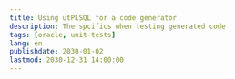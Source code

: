 ```yaml
---
title: Using utPLSQL for a code generator
description: The spcifics when testing generated code
tags: [oracle, unit-tests]
lang: en
publishdate: 2030-01-02
lastmod: 2030-12-31 14:00:00
---
```


